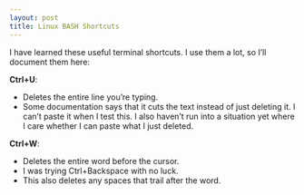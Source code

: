 ```yaml
---
layout: post
title: Linux BASH Shortcuts
---
```


I have learned these useful terminal shortcuts. I use them a lot, so I’ll document them here:

**Ctrl+U**:
- Deletes the entire line you’re typing.
- Some documentation says that it cuts the text instead of just deleting it. I can’t paste it when I test this. I also haven’t run into a situation yet where I care whether I can paste what I just deleted.

**Ctrl+W**:
- Deletes the entire word before the cursor.
- I was trying Ctrl+Backspace with no luck.
- This also deletes any spaces that trail after the word.
